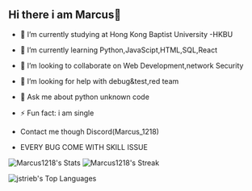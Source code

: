 ## Hi there i am Marcus👋

- 🔭 I’m currently studying at Hong Kong Baptist University -HKBU 
- 🌱 I’m currently learning Python,JavaScipt,HTML,SQL,React
- 👯 I’m looking to collaborate on Web Development,network Security
- 🤔 I’m looking for help with debug&test,red team
- 💬 Ask me about python unknown code
- ⚡ Fun fact: i am single
- Contact me though Discord(Marcus_1218)

- EVERY BUG COME WITH SKILL ISSUE

![Marcus1218's Stats](https://github-readme-stats.vercel.app/api?username=Marcus1218&theme=prussian&show&show_icons=true&hide_border=true&count_private=true)
![Marcus1218's Streak](https://github-readme-streak-stats.herokuapp.com/?user=Marcus1218&theme=prussian&show&hide_border=true)

![jstrieb's Top Languages](https://github-readme-stats.vercel.app/api/top-langs/?username=jstrieb&theme=prussian&show_icons=true&hide_border=true&layout=compact)
